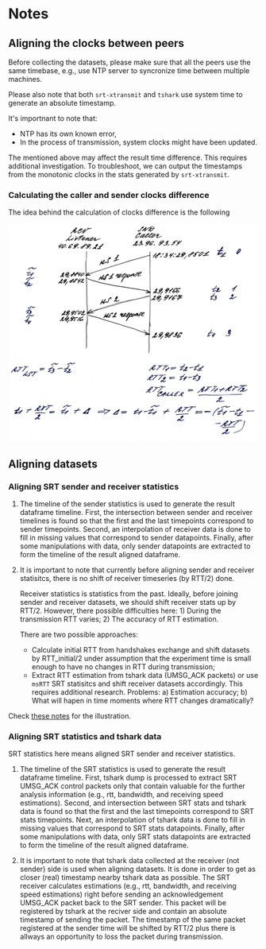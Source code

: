 # Notes

## Aligning the clocks between peers

Before collecting the datasets, please make sure that all the peers use the same timebase, e.g., use NTP server to syncronize time between multiple machines.

Please also note that both `srt-xtransmit` and `tshark` use system time to generate an absolute timestamp.

It's importnant to note that:
* NTP has its own known error,
* In the process of transmission, system clocks might have been updated.

The mentioned above may affect the result time difference. This requires additional investigation. To troubleshoot, we can output the timestamps from the monotonic clocks in the stats generated by `srt-xtransmit`.

### Calculating the caller and sender clocks difference

The idea behind the calculation of clocks difference is the following

![Clocks difference](img/clocks_difference.png)

## Aligning datasets

### Aligning SRT sender and receiver statistics

1. The timeline of the sender statistics is used to generate the result dataframe timeline. First, the intersection between sender and receiver timelines is found so that the first and the last timepoints correspond to sender timepoints. Second, an interpolation of receiver data is done to fill in missing values that correspond to sender datapoints. Finally, after some manipulations with data, only sender datapoints are extracted to form the timeline of the result aligned dataframe.

2. It is important to note that currently before aligning sender and receiver statisitcs, there is no shift of receiver timeseries (by RTT/2) done. 

    Receiver statistics is statistics from the past. Ideally, before joining sender and receiver datasets, we should shift receiver stats up by RTT/2. However, there possible difficulties here: 1) During the transmission RTT varies; 2) The accuracy of RTT estimation.
    
    There are two possible approaches:
    * Calculate initial RTT from handshakes exchange and shift datasets by RTT_initial/2 under assumption that the experiment time is small enough to have no changes in RTT during transmission;
    * Extract RTT estimation from tshark data (UMSG_ACK packets) or use `msRTT` SRT statisitcs and shift receiver datasets accordingly. This requires additional research. Problems: a) Estimation accuracy; b) What will hapen in time moments where RTT changes dramatically?

Check [these notes](../_data/notes_useast_eunorth_10.02.20_100Mbps.pdf) for the illustration.

### Aligning SRT statistics and tshark data

SRT statistics here means aligned SRT sender and receiver statistics.

1. The timeline of the SRT statistics is used to generate the result dataframe timeline. First, tshark dump is processed to extract SRT UMSG_ACK control packets only that contain valuable for the further analysis information (e.g., rtt, bandwidth, and receiving speed estimations). Second, and intersection between SRT stats and tshark data is found so that the first and the last timepoints correspond to SRT stats timepoints. Next, an interpolation of tshark data is done to fill in missing values that correspond to SRT stats datapoints. Finally, after some manipulations with data, only SRT stats datapoints are extracted to form the timeline of the result aligned dataframe.

2. It is important to note that tshark data collected at the receiver (not sender) side is used when aligning datasets. It is done in order to get as closer (real) timestamp nearby tshark data as possible. The SRT receiver calculates estimations (e.g., rtt, bandwidth, and receiving speed estimations) right before sending an acknowledgement UMSG_ACK packet back to the SRT sender. This packet will be registered by tshark at the reciver side and contain an absolute timestamp of sending the packet. The timestamp of the same packet registered at the sender time will be shifted by RTT/2 plus there is allways an opportunity to loss the packet during transmission.
